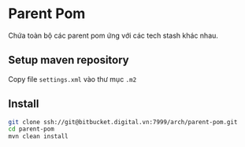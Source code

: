 # Parent Pom

Chứa toàn bộ các parent pom ứng với các tech stash khác nhau.

## Setup maven repository

Copy file `settings.xml` vào thư mục `.m2`

## Install

```bash
git clone ssh://git@bitbucket.digital.vn:7999/arch/parent-pom.git
cd parent-pom
mvn clean install
```